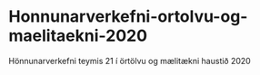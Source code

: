 # Honnunarverkefni-ortolvu-og-maelitaekni-2020
Hönnunarverkefni teymis 21 í örtölvu og mælitækni haustið 2020
